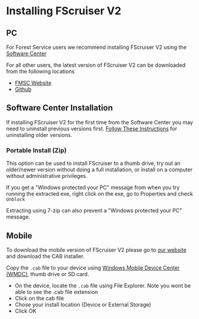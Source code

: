 # Installing FScruiser V2

## PC

For Forest Service users we recommend installing FScruiser V2 using the [Software Center](#software-center-installation)

For all other users, the latest version of FScruiser V2 can be downloaded from the following locations
 - [FMSC Website](https://www.fs.fed.us/forestmanagement/products/measurement/cruising/fscruiser/index.php)
 - [Github](https://github.com/FMSC-Measurements/FScruiserV2/releases/latest)

## Software Center Installation
If installing FScruiser V2 for the first time from the Software Center you may need to uninstall previous versions first. [Follow These Instructions](Install_Remove_Old_Versions.md) for uninstalling older versions. 

### Portable Install (Zip)
This option can be used to install FScruiser to a thumb drive, try out an older/newer version without doing a full installation, or install on a computer without administrative privileges. 

If you get a "Windows protected your PC" message from when you try running the extracted exe, right click on the exe, go to Properties and check `Unblock` 

Extracting using 7-zip can also prevent a "Windows protected your PC" message.
 

## Mobile

To download the mobile version of FScruiser V2 please go to [our website](https://www.fs.fed.us/forestmanagement/products/measurement/cruising/fscruiser/index.php) and download the CAB installer.

Copy the `.cab` file to your device using [Windows Mobile Device Center (WMDC)](ConnectingToDevice.md), thumb drive or SD card.  

 - On the device, locate the `.cab` file using File Explorer. Note you wont be able to see the .cab file extension 
 - Click on the cab file
 - Chose your install location (Device or External Storage)
 - Click OK


